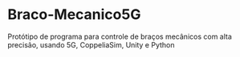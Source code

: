 # Braco-Mecanico5G
Protótipo de programa para controle de braços mecânicos com alta precisão, usando 5G, CoppeliaSim, Unity e Python
